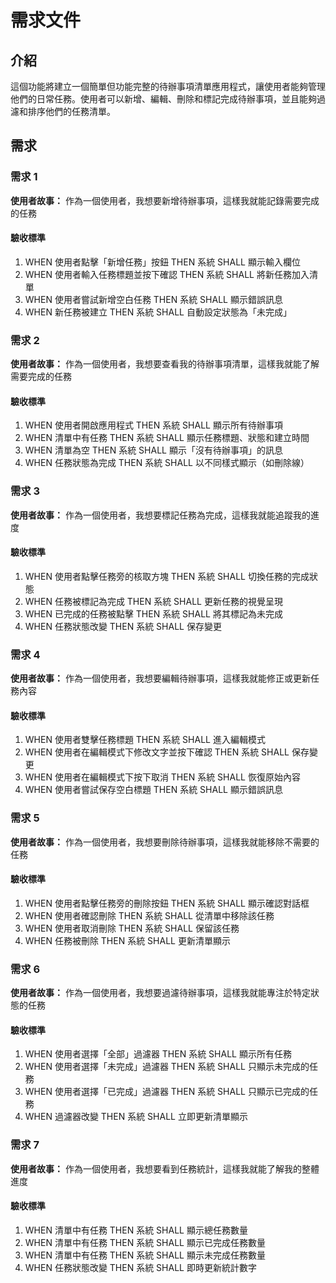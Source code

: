 # 需求文件

## 介紹

這個功能將建立一個簡單但功能完整的待辦事項清單應用程式，讓使用者能夠管理他們的日常任務。使用者可以新增、編輯、刪除和標記完成待辦事項，並且能夠過濾和排序他們的任務清單。

## 需求

### 需求 1

**使用者故事：** 作為一個使用者，我想要新增待辦事項，這樣我就能記錄需要完成的任務

#### 驗收標準

1. WHEN 使用者點擊「新增任務」按鈕 THEN 系統 SHALL 顯示輸入欄位
2. WHEN 使用者輸入任務標題並按下確認 THEN 系統 SHALL 將新任務加入清單
3. WHEN 使用者嘗試新增空白任務 THEN 系統 SHALL 顯示錯誤訊息
4. WHEN 新任務被建立 THEN 系統 SHALL 自動設定狀態為「未完成」

### 需求 2

**使用者故事：** 作為一個使用者，我想要查看我的待辦事項清單，這樣我就能了解需要完成的任務

#### 驗收標準

1. WHEN 使用者開啟應用程式 THEN 系統 SHALL 顯示所有待辦事項
2. WHEN 清單中有任務 THEN 系統 SHALL 顯示任務標題、狀態和建立時間
3. WHEN 清單為空 THEN 系統 SHALL 顯示「沒有待辦事項」的訊息
4. WHEN 任務狀態為完成 THEN 系統 SHALL 以不同樣式顯示（如刪除線）

### 需求 3

**使用者故事：** 作為一個使用者，我想要標記任務為完成，這樣我就能追蹤我的進度

#### 驗收標準

1. WHEN 使用者點擊任務旁的核取方塊 THEN 系統 SHALL 切換任務的完成狀態
2. WHEN 任務被標記為完成 THEN 系統 SHALL 更新任務的視覺呈現
3. WHEN 已完成的任務被點擊 THEN 系統 SHALL 將其標記為未完成
4. WHEN 任務狀態改變 THEN 系統 SHALL 保存變更

### 需求 4

**使用者故事：** 作為一個使用者，我想要編輯待辦事項，這樣我就能修正或更新任務內容

#### 驗收標準

1. WHEN 使用者雙擊任務標題 THEN 系統 SHALL 進入編輯模式
2. WHEN 使用者在編輯模式下修改文字並按下確認 THEN 系統 SHALL 保存變更
3. WHEN 使用者在編輯模式下按下取消 THEN 系統 SHALL 恢復原始內容
4. WHEN 使用者嘗試保存空白標題 THEN 系統 SHALL 顯示錯誤訊息

### 需求 5

**使用者故事：** 作為一個使用者，我想要刪除待辦事項，這樣我就能移除不需要的任務

#### 驗收標準

1. WHEN 使用者點擊任務旁的刪除按鈕 THEN 系統 SHALL 顯示確認對話框
2. WHEN 使用者確認刪除 THEN 系統 SHALL 從清單中移除該任務
3. WHEN 使用者取消刪除 THEN 系統 SHALL 保留該任務
4. WHEN 任務被刪除 THEN 系統 SHALL 更新清單顯示

### 需求 6

**使用者故事：** 作為一個使用者，我想要過濾待辦事項，這樣我就能專注於特定狀態的任務

#### 驗收標準

1. WHEN 使用者選擇「全部」過濾器 THEN 系統 SHALL 顯示所有任務
2. WHEN 使用者選擇「未完成」過濾器 THEN 系統 SHALL 只顯示未完成的任務
3. WHEN 使用者選擇「已完成」過濾器 THEN 系統 SHALL 只顯示已完成的任務
4. WHEN 過濾器改變 THEN 系統 SHALL 立即更新清單顯示

### 需求 7

**使用者故事：** 作為一個使用者，我想要看到任務統計，這樣我就能了解我的整體進度

#### 驗收標準

1. WHEN 清單中有任務 THEN 系統 SHALL 顯示總任務數量
2. WHEN 清單中有任務 THEN 系統 SHALL 顯示已完成任務數量
3. WHEN 清單中有任務 THEN 系統 SHALL 顯示未完成任務數量
4. WHEN 任務狀態改變 THEN 系統 SHALL 即時更新統計數字